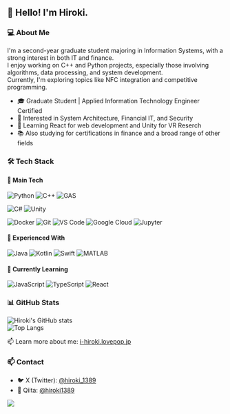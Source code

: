 ## 👋 Hello! I'm Hiroki.

### 💻 About Me
I'm a second-year graduate student majoring in Information Systems, with a strong interest in both IT and finance.  
I enjoy working on C++ and Python projects, especially those involving algorithms, data processing, and system development.  
Currently, I'm exploring topics like NFC integration and competitive programming.

- 🎓 Graduate Student | Applied Information Technology Engineer Certified
- 🧠 Interested in System Architecture, Financial IT, and Security
- 🌱 Learning React for web development and Unity for VR Reserch
- 📚 Also studying for certifications in finance and a broad range of other fields


### 🛠 Tech Stack
#### 🔧 Main Tech
![Python](https://img.shields.io/badge/-Python-3776AB?style=flat&logo=python&logoColor=white)
![C++](https://img.shields.io/badge/-C++-00599C?style=flat&logo=c%2b%2b&logoColor=white)
![GAS](https://img.shields.io/badge/-Google%20Apps%20Script-4285F4?style=flat&logo=google&logoColor=white)

![C#](https://img.shields.io/badge/-C%23-239120?style=flat&logo=c-sharp&logoColor=white)
![Unity](https://img.shields.io/badge/-Unity-000000?style=flat&logo=unity&logoColor=white)

![Docker](https://img.shields.io/badge/-Docker-2496ED?style=flat&logo=docker&logoColor=white)
![Git](https://img.shields.io/badge/-Git-F05032?style=flat&logo=git&logoColor=white)
![VS Code](https://img.shields.io/badge/-VS%20Code-007ACC?style=flat&logo=visual-studio-code&logoColor=white)
![Google Cloud](https://img.shields.io/badge/-Google%20Cloud-4285F4?style=flat&logo=google-cloud&logoColor=white)
![Jupyter](https://img.shields.io/badge/-Jupyter-F37626?style=flat&logo=jupyter&logoColor=white)


#### 🧪 Experienced With
![Java](https://img.shields.io/badge/-Java-007396?style=flat&logo=java&logoColor=white)
![Kotlin](https://img.shields.io/badge/-Kotlin-7F52FF?style=flat&logo=kotlin&logoColor=white)
![Swift](https://img.shields.io/badge/-Swift-FA7343?style=flat&logo=swift&logoColor=white)
![MATLAB](https://img.shields.io/badge/-MATLAB-0076A8?style=flat&logo=Mathworks&logoColor=white)

#### 🧠 Currently Learning
![JavaScript](https://img.shields.io/badge/-JavaScript-F7DF1E?style=flat&logo=javascript&logoColor=black)
![TypeScript](https://img.shields.io/badge/-TypeScript-3178C6?style=flat&logo=typescript&logoColor=white)
![React](https://img.shields.io/badge/-React-61DAFB?style=flat&logo=react&logoColor=white)

### 📊 GitHub Stats
![Hiroki's GitHub stats](https://github-readme-stats.vercel.app/api?username=Hiroki1389&show_icons=true&include_all_commits=true&theme=tokyonight)  
![Top Langs](https://github-readme-stats.vercel.app/api/top-langs/?username=Hiroki1389&layout=compact&theme=tokyonight)

<!-- 
### 🏆 Achievements
- 🏅  
-->

📫 Learn more about me: [i-hiroki.lovepop.jp](https://i-hiroki.lovepop.jp)

### 📫 Contact
- 🐦 X (Twitter): [@hiroki_1389](https://x.com/hiroki_1389)
- 📝 Qiita: [@hiroki1389](https://qiita.com/hiroki1389)

<div align="left">
  <img src="https://komarev.com/ghpvc/?username=hiroki1389" />
</div>
